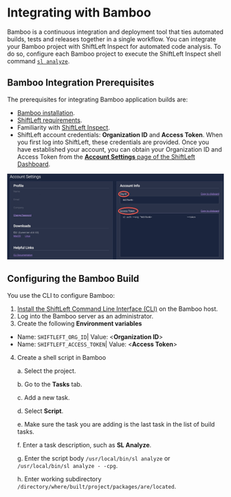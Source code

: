 # Integrating with Bamboo

Bamboo is a continuous integration and deployment tool that ties automated builds, tests and releases together in a single workflow. You can integrate your Bamboo project with ShiftLeft Inspect for automated code analysis. To do so, configure each Bamboo project to execute the ShiftLeft Inspect shell command [`sl analyze`](../inspect/analyzing-applications.md).

## Bamboo Integration Prerequisites

The prerequisites for integrating Bamboo application builds are:

- [Bamboo installation](https://confluence.atlassian.com/bamboo/bamboo-installation-guide-289276785.html).
- [ShiftLeft requirements](../../introduction/requirements.md).
- Familiarity with [ShiftLeft Inspect](../../using-inspect-protect/inspect-protect-quick-start.md).
- ShiftLeft account credentials: **Organization ID** and **Access Token**. When you first log into ShiftLeft, these credentials are provided. Once you have established your account, you can obtain your Organization ID and Access Token from the [**Account Settings** page of the ShiftLeft Dashboard](https://www.shiftleft.io/user/profile).

![ShiftLeft Account Credentials](img/credentials.jpg)

## Configuring the Bamboo Build

You use the CLI to configure Bamboo:

1. [Install the ShiftLeft Command Line Interface (CLI)](../../using-inspect-protect/using-cli/install-cli.md) on the Bamboo host.
2. Log into the Bamboo server as an administrator. 
3. Create the following **Environment variables**

  * Name: `SHIFTLEFT_ORG_ID`| Value: <**Organization ID**>
  * Name: `SHIFTLEFT_ACCESS_TOKEN`| Value: <**Access Token**>

4. Create a shell script in Bamboo

   a. Select the project.
   
   b. Go to the **Tasks** tab.
   
   c. Add a new task.
   
   d. Select **Script**.
   
   e. Make sure the task you are adding is the last task in the list of build tasks.
   
   f. Enter a task description, such as **SL Analyze**.
   
   g. Enter the script body `/usr/local/bin/sl analyze` or `/usr/local/bin/sl analyze - -cpg`.
   
   h. Enter working subdirectory `/directory/where/built/project/packages/are/located`.
